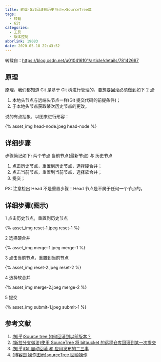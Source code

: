 ```yaml
---
title: 转载-Git回滚到历史节点=>SourceTree篇
tags:
  - 转载
  - Git
categories:
  - 工具
  - 版本控制
abbrlink: 19083
date: 2020-05-18 22:43:52
---
```


转载自：https://blog.csdn.net/u010416101/article/details/78142697

<!-- more -->

## 原理

原理，我们都知道 Git 是基于 Git 树进行管理的，要想要回滚必须做到如下 2 点:

1. 本地头节点与远端头节点一样(Git 提交代码的前提条件)；
2. 于本地头节点获取某次历史节点的更改。

说的有点抽象，以图来进行形容：

{% asset_img head-node.jpeg head-node %}

## 详细步骤

步骤简记如下:
两个节点 当前节点(最新节点) 与 历史节点

1. 点击历史节点，重置到历史节点，选择硬合并；
2. 点击当前节点，重置到当前节点，选择软合并；
3. 提交；

PS: 注意检出 Head 不是重置步骤！Head 节点是不属于任何一个节点的。

## 详细步骤(图示)

1 点击历史节点，重置到历史节点

{% asset_img reset-1.jpeg reset-1 %}

2 选择硬合并

{% asset_img merge-1.jpeg merge-1 %}

3 点击当前节点，重置到当前节点

{% asset_img reset-2.jpeg reset-2 %}

4 选择软合并

{% asset_img merge-2.jpeg merge-2 %}

5 提交

{% asset_img submit-1.jpeg submit-1 %}

## 参考文献

1. [(知乎)Source tree 如何回滚到以前版本？](https://www.zhihu.com/question/48178380)
2. [(新拉分支做法)使用 SourceTree 将 bitbucket 的远程仓库回滚到某一次提交](https://blog.csdn.net/zhangbinsijifeng/article/details/47005613)
3. [(知乎)Git 自动回滚 和 应用发布的二三事](https://zhuanlan.zhihu.com/p/23970048)
4. [(博客园 操作图示)sourceTree 回滚操作](https://www.cnblogs.com/hopeway-shaon/p/5740280.html)
